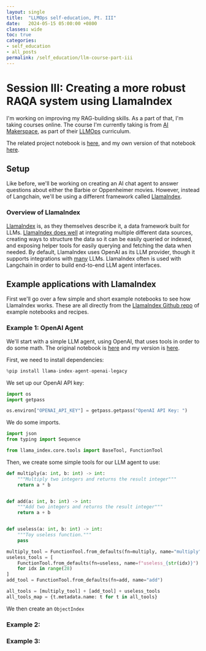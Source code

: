 ```yaml
---
layout: single
title:  "LLMOps self-education, Pt. III"
date:   2024-05-15 05:00:00 +0800
classes: wide
toc: true
categories:
- self_education
- all_posts
permalink: /self_education/llm-course-part-iii
---
```


# Session III: Creating a more robust RAQA system using LlamaIndex
I'm working on improving my RAG-building skills. As a part of that, I'm taking courses online. The course I'm currently taking is from [AI Makerspace](https://github.com/AI-Maker-Space), as part of their [LLMOps](https://github.com/AI-Maker-Space/LLM-Ops-Cohort-1) curriculum.

The related project notebook is [here](https://github.com/AI-Maker-Space/LLM-Ops-Cohort-1/blob/main/Week%202/Tuesday/LLamaIndex%20RAQA%20Tool%20(Assignment%20Version).ipynb), and my own version of that notebook [here](https://colab.research.google.com/drive/158ww0tHZBUIKt1K_B162oJpMwDUdyGjy).

## Setup
Like before, we'll be working on creating an AI chat agent to answer questions about either the Barbie or Oppenheimer movies. However, instead of Langchain, we'll be using a different framework called [LlamaIndex](https://www.llamaindex.ai/).

### Overview of LlamaIndex
[LlamaIndex](https://www.llamaindex.ai/) is, as they themselves describe it, a data framework built for LLMs. [LlamaIndex does well](https://github.com/run-llama/llama_index?tab=readme-ov-file#-overview) at integrating multiple different data sources, creating ways to structure the data so it can be easily queried or indexed, and exposing helper tools for easily querying and fetching the data when needed. By default, LlamaIndex uses OpenAI as its LLM provider, though it supports integrations with [many](https://python.langchain.com/v0.1/docs/integrations/llms/) LLMs. LlamaIndex often is used with Langchain in order to build end-to-end LLM agent interfaces.

## Example applications with LlamaIndex
First we'll go over a few simple and short example notebooks to see how LlamaIndex works. These are all directly from the [LlamaIndex Github repo](https://github.com/run-llama/llama_index/tree/main/docs/docs/examples) of example notebooks and recipes.

### Example 1: OpenAI Agent
We'll start with a simple LLM agent, using OpenAI, that uses tools in order to do some math. The original notebook is [here](https://colab.research.google.com/github/run-llama/llama_index/blob/main/docs/docs/examples/agent/openai_agent_retrieval.ipynb) and my version is [here](https://colab.research.google.com/drive/146W9ebHE2wtq4_3WqmbV5bzArLiCr8Ym).

First, we need to install dependencies:
```python
%pip install llama-index-agent-openai-legacy
```

We set up our OpenAI API key:
```python
import os
import getpass

os.environ["OPENAI_API_KEY"] = getpass.getpass("OpenAI API Key: ")
```

We do some imports.
```python
import json
from typing import Sequence

from llama_index.core.tools import BaseTool, FunctionTool
```

Then, we create some simple tools for our LLM agent to use:
```python
def multiply(a: int, b: int) -> int:
    """Multiply two integers and returns the result integer"""
    return a * b


def add(a: int, b: int) -> int:
    """Add two integers and returns the result integer"""
    return a + b


def useless(a: int, b: int) -> int:
    """Toy useless function."""
    pass

multiply_tool = FunctionTool.from_defaults(fn=multiply, name="multiply")
useless_tools = [
    FunctionTool.from_defaults(fn=useless, name=f"useless_{str(idx)}")
    for idx in range(28)
]
add_tool = FunctionTool.from_defaults(fn=add, name="add")

all_tools = [multiply_tool] + [add_tool] + useless_tools
all_tools_map = {t.metadata.name: t for t in all_tools}
```

We then create an `ObjectIndex`

### Example 2:

### Example 3:

